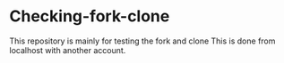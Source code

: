 # Checking-fork-clone
This repository is mainly for testing the fork and clone
This is done from localhost with another account.

